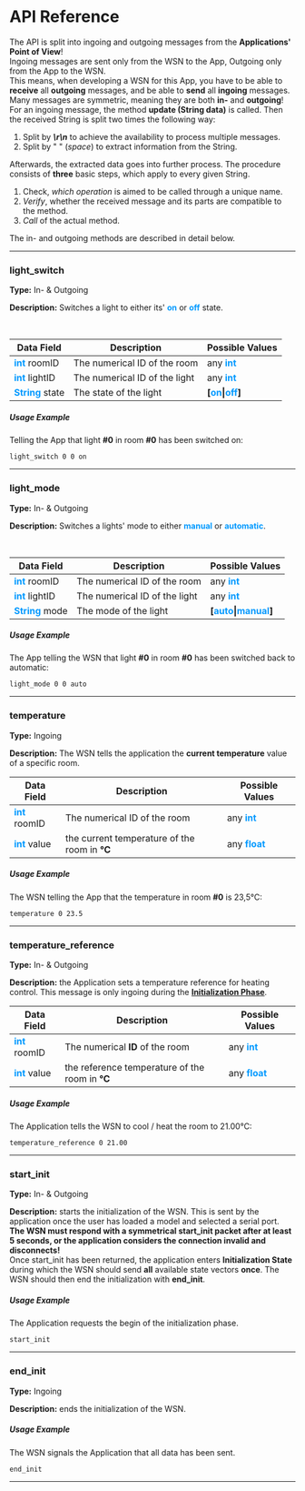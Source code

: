 # API Reference

The API is split into ingoing and outgoing messages from the **Applications' Point of View**!\
Ingoing messages are sent only from the WSN to the App, Outgoing only from the App to the WSN.\
This means, when developing a WSN for this App, you have to be able to **receive** all **outgoing** messages, and be able to **send** all **ingoing** messages.\
Many messages are symmetric, meaning they are both **in-** and **outgoing**!\
For an ingoing message, the method **update (String data)** is called. Then the received String is split two times the following way:

1. Split by _**\r\n**_ to achieve the availability to process
multiple messages.
2. Split by " " (_space_) to extract information from the String.


Afterwards, the extracted data goes into further process.
The procedure consists of **three** basic steps, which apply to every given String.

1. Check, _which operation_ is aimed to be called through a unique name.
2. _Verify_, whether the received message and its parts are compatible to the method.
3. _Call_ of the actual method.

The in- and outgoing methods are described in detail below.

---

### light_switch

**Type:** 
In- & Outgoing

**Description:**
Switches a light to either its' <font color='#0099ff'>**on**</font> or <font color='#0099ff'>**off**</font> state. 

<br/>

| Data Field | Description | Possible Values |
| ---------- | ----------- | --------------- |
| <font color='#0099ff'>**int**</font> roomID | The numerical ID of the room | any <font color='#0099ff'>**int**</font> |
| <font color='#0099ff'>**int**</font> lightID | The numerical ID of the light | any <font color='#0099ff'>**int**</font> |
| <font color='#0099ff'>**String**</font> state | The state of the light | **\[<font color='#0099ff'>on</font>\|<font color='#0099ff'>off</font>\]** |

##### Usage Example
Telling the App that light **#0** in room **#0** has been switched on:
````
light_switch 0 0 on
````

---

### light_mode

**Type:** 
In- & Outgoing

**Description:**
Switches a lights' mode to either <font color='#0099ff'>**manual**</font> or <font color='#0099ff'>**automatic**</font>.

<br/>

| Data Field | Description | Possible Values |
| ---------- | ----------- | --------------- |
| <font color='#0099ff'>**int**</font> roomID | The numerical ID of the room | any <font color='#0099ff'>**int**</font> |
| <font color='#0099ff'>**int**</font> lightID | The numerical ID of the light | any <font color='#0099ff'>**int**</font> |
| <font color='#0099ff'>**String**</font> mode | The mode of the light | **\[<font color='#0099ff'>auto</font>\|<font color='#0099ff'>manual</font>\]** |

##### Usage Example
The App telling the WSN that light **#0** in room **#0** has been switched back to automatic:
````
light_mode 0 0 auto
````

---

### temperature
**Type:**
Ingoing

**Description:**
The WSN tells the application the **current temperature** value
of a specific room. <br/>

| Data Field | Description | Possible Values|
|------------|-------------|----------------|
|<font color='#0099ff'>**int**</font> roomID | The numerical ID of the room | any <font color='#0099ff'>**int**</font>|
|<font color='#0099ff'>**int**</font> value| the current temperature of the room in **°C**|  any <font color='#0099ff'>**float**| 

##### Usage Example
The WSN telling the App that the temperature in room **#0** is 23,5°C:
````
temperature 0 23.5
````

---
### temperature_reference
**Type:** In- & Outgoing <br>

**Description:** the Application sets a temperature reference for heating control. This message is only ingoing during the
[**Initialization Phase**](#start_init).


| Data Field | Description | Possible Values|
|------------|-------------|----------------|
|<font color='#0099ff'>**int**</font> roomID | The numerical **ID** of the room | any <font color='#0099ff'>**int**</font>|
|<font color='#0099ff'>**int**</font> value| the reference temperature of the room in **°C**|  any <font color='#0099ff'>**float**| 

##### Usage Example
The Application tells the WSN to cool / heat the room to 21.00°C:
````
temperature_reference 0 21.00
````
---
### start_init
**Type:** In- & Outgoing

**Description:** starts the initialization of the WSN. This is sent by the application once the user has loaded a model and
selected a serial port. **The WSN must respond with a symmetrical start_init packet after at least 5 seconds, or the application
considers the connection invalid and disconnects!**\
Once start_init has been returned, the application enters **Initialization State** during which the WSN should send
**all** available state vectors **once**. The WSN should then end the initialization with **end_init**. 

##### Usage Example
The Application requests the begin of the initialization phase.
````
start_init
````
---
### end_init
**Type:** Ingoing

**Description:** ends the initialization of the WSN.

##### Usage Example
The WSN signals the Application that all data has been sent.
````
end_init
````
---
